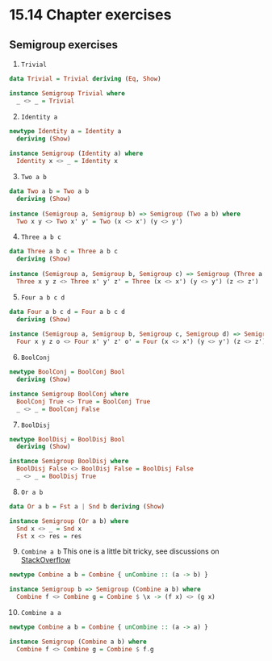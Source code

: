 # 15.14 Chapter exercises
## Semigroup exercises
1. `Trivial`
```haskell
data Trivial = Trivial deriving (Eq, Show)

instance Semigroup Trivial where
  _ <> _ = Trivial
```
2. `Identity a`
```haskell
newtype Identity a = Identity a
  deriving (Show)
  
instance Semigroup (Identity a) where
  Identity x <> _ = Identity x
```
3. `Two a b`
```haskell
data Two a b = Two a b
  deriving (Show)
  
instance (Semigroup a, Semigroup b) => Semigroup (Two a b) where
  Two x y <> Two x' y' = Two (x <> x') (y <> y')
```
4. `Three a b c`
```haskell
data Three a b c = Three a b c
  deriving (Show)
  
instance (Semigroup a, Semigroup b, Semigroup c) => Semigroup (Three a b c) where
  Three x y z <> Three x' y' z' = Three (x <> x') (y <> y') (z <> z')
```
5. `Four a b c d`
```haskell
data Four a b c d = Four a b c d
  deriving (Show)
  
instance (Semigroup a, Semigroup b, Semigroup c, Semigroup d) => Semigroup (Four a b c d) where
  Four x y z o <> Four x' y' z' o' = Four (x <> x') (y <> y') (z <> z') (o <> o')
```
6. `BoolConj`
```haskell
newtype BoolConj = BoolConj Bool
  deriving (Show)

instance Semigroup BoolConj where
  BoolConj True <> True = BoolConj True
  _ <> _ = BoolConj False
```
7. `BoolDisj`
```haskell
newtype BoolDisj = BoolDisj Bool
  deriving (Show)

instance Semigroup BoolDisj where
  BoolDisj False <> BoolDisj False = BoolDisj False
  _ <> _ = BoolDisj True
```
8. `Or a b`
```haskell
data Or a b = Fst a | Snd b deriving (Show)

instance Semigroup (Or a b) where
  Snd x <> _ = Snd x
  Fst x <> res = res
```
9. `Combine a b` This one is a little bit tricky, see discussions on [StackOverflow](http://stackoverflow.com/questions/39456716/how-to-write-semigroup-instance-for-this-data-type/39456925)
```haskell
newtype Combine a b = Combine { unCombine :: (a -> b) }

instance Semigroup b => Semigroup (Combine a b) where
  Combine f <> Combine g = Combine $ \x -> (f x) <> (g x)
```
10. `Combine a a`
```haskell
newtype Combine a b = Combine { unCombine :: (a -> a) }

instance Semigroup (Combine a b) where
  Combine f <> Combine g = Combine $ f.g
```
